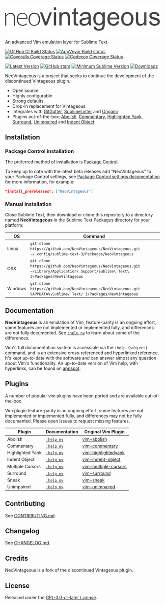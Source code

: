 ![NeoVintageous Logo](res/neovintageous.png)

An advanced Vim emulation layer for Sublime Text.

[![GitHub CI Build Status](https://img.shields.io/github/workflow/status/NeoVintageous/NeoVintageous/Continuous%20Integration?style=flat-square&label=github)](https://github.com/NeoVintageous/NeoVintageous/actions?query=workflow%3A%22Continuous+Integration%22) [![AppVeyor Build status](https://img.shields.io/appveyor/ci/gerardroche/neovintageous/master.svg?style=flat-square&label=appveyor)](https://ci.appveyor.com/project/gerardroche/neovintageous/branch/master) [![Coveralls Coverage Status](https://img.shields.io/coveralls/NeoVintageous/NeoVintageous/master.svg?style=flat-square&label=coveralls)](https://coveralls.io/github/NeoVintageous/NeoVintageous?branch=master) [![Codecov Coverage Status](https://img.shields.io/codecov/c/github/NeoVintageous/NeoVintageous/master?style=flat-square&label=codecov)](https://codecov.io/gh/NeoVintageous/NeoVintageous/branch/master)

[![Latest Version](https://img.shields.io/github/tag/NeoVintageous/NeoVintageous.svg?style=flat-square&label=version)](https://github.com/NeoVintageous/NeoVintageous/tags) [![GitHub stars](https://img.shields.io/github/stars/NeoVintageous/NeoVintageous.svg?style=flat-square)](https://github.com/NeoVintageous/NeoVintageous/stargazers) [![Minimum Sublime Version](https://img.shields.io/badge/sublime-%3E%3D%203.0-brightgreen.svg?style=flat-square)](https://sublimetext.com) [![Downloads](https://img.shields.io/packagecontrol/dt/NeoVintageous.svg?style=flat-square)](https://packagecontrol.io/packages/NeoVintageous)

NeoVintageous is a project that seeks to continue the development of the discontinued Vintageous plugin.

* Open source
* Highly configurable
* Strong defaults
* Drop-in replacement for Vintageous
* Integrates with [GitGutter](https://github.com/jisaacks/GitGutter), [SublimeLinter](https://github.com/SublimeLinter/SublimeLinter3) and [Origami](https://github.com/SublimeText/Origami)
* Plugins out-of-the-box: [Abolish](https://github.com/NeoVintageous/NeoVintageous/blob/master/res/doc/neovintageous.txt), [Commentary](https://github.com/NeoVintageous/NeoVintageous/blob/master/res/doc/neovintageous.txt), [Highlighted Yank](https://github.com/NeoVintageous/NeoVintageous/blob/master/res/doc/neovintageous.txt), [Surround](https://github.com/NeoVintageous/NeoVintageous/blob/master/res/doc/neovintageous.txt), [Unimpaired](https://github.com/NeoVintageous/NeoVintageous/blob/master/res/doc/neovintageous.txt) and [Indent Object](https://github.com/NeoVintageous/NeoVintageous/blob/master/res/doc/neovintageous.txt).

## Installation

### Package Control installation

The preferred method of installation is [Package Control](https://packagecontrol.io/packages/NeoVintageous).

To keep up to date with the latest beta releases add "NeoVintageous" to your Package Control settings, see [Package Control settings documentation](https://packagecontrol.io/docs/settings) for more information, for example:

```json
"install_prereleases": ["NeoVintageous"]
```

### Manual installation

Close Sublime Text, then download or clone this repository to a directory named **NeoVintageous** in the Sublime Text Packages directory for your platform:

OS | Command
-- | -----
Linux | `git clone https://github.com/NeoVintageous/NeoVintageous.git ~/.config/sublime-text-3/Packages/NeoVintageous`
OSX | `git clone https://github.com/NeoVintageous/NeoVintageous.git ~/Library/Application\ Support/Sublime\ Text\ 3/Packages/NeoVintageous`
Windows | `git clone https://github.com/NeoVintageous/NeoVintageous.git %APPDATA%\Sublime/ Text/ 3/Packages/NeoVintageous`

## Documentation

**NeoVintageous** is an emulation of Vim, feature-parity is an ongoing effort, some features are not implemented or implemented fully, and differences are not fully documented. See [`:help nv`](https://github.com/NeoVintageous/NeoVintageous/blob/master/res/doc/neovintageous.txt) to learn about some of the differences.

Vim's full documentation system is accessible via the `:help {subject}` command, and is an extensive cross-referenced and hyperlinked reference. It's kept up-to-date with the software and can answer almost any question about Vim's functionality. An up-to-date version of Vim help, with hyperlinks, can be found on [appspot](https://vimhelp.appspot.com).

## Plugins

A number of popular vim plugins have been ported and are available out-of-the-box.

Vim plugin feature-parity is an ongoing effort, some features are not implemented or implemented fully, and differences may not be fully documented. Please open issues to request missing features.

Plugin | Documentation | Original Vim Plugin
------ | ------------- | -------------------
Abolish | [`:help nv`](https://github.com/NeoVintageous/NeoVintageous/blob/master/res/doc/neovintageous.txt) | [vim-abolish](https://github.com/tpope/vim-abolish)
Commentary | [`:help nv`](https://github.com/NeoVintageous/NeoVintageous/blob/master/res/doc/neovintageous.txt) | [vim-commentary](https://github.com/tpope/vim-commentary)
Highlighted Yank | [`:help nv`](https://github.com/NeoVintageous/NeoVintageous/blob/master/res/doc/neovintageous.txt) | [vim-highlightedyank](https://github.com/machakann/vim-highlightedyank)
Indent Object | [`:help nv`](https://github.com/NeoVintageous/NeoVintageous/blob/master/res/doc/neovintageous.txt) | [vim-indent-object](https://github.com/michaeljsmith/vim-indent-object)
Multiple Cursors | [`:help nv`](https://github.com/NeoVintageous/NeoVintageous/blob/master/res/doc/neovintageous.txt) | [vim-multiple-cursors](https://github.com/terryma/vim-multiple-cursors)
Surround | [`:help nv`](https://github.com/NeoVintageous/NeoVintageous/blob/master/res/doc/neovintageous.txt) | [vim-surround](https://github.com/tpope/vim-surround)
Sneak | [`:help nv`](https://github.com/NeoVintageous/NeoVintageous/blob/master/res/doc/neovintageous.txt) | [vim-sneak](https://github.com/justinmk/vim-sneak)
Unimpaired | [`:help nv`](https://github.com/NeoVintageous/NeoVintageous/blob/master/res/doc/neovintageous.txt) | [vim-unimpaired](https://github.com/tpope/vim-unimpaired)

## Contributing

See [CONTRIBUTING.md](.github/CONTRIBUTING.md).

## Changelog

See [CHANGELOG.md](CHANGELOG.md).

## Credits

NeoVintageous is a fork of the discontinued Vintageous plugin.

## License

Released under the [GPL-3.0-or-later License](LICENSE).
